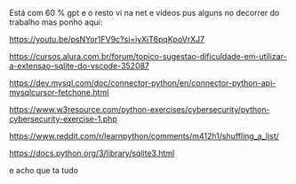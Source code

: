 Está com 60 % gpt e o resto vi na net e videos pus alguns no decorrer do trabalho mas ponho aqui:

https://youtu.be/psNYor1FV9c?si=iyXiT6pqKpoVrXJ7 

https://cursos.alura.com.br/forum/topico-sugestao-dificuldade-em-utilizar-a-extensao-sqlite-do-vscode-352087

https://dev.mysql.com/doc/connector-python/en/connector-python-api-mysqlcursor-fetchone.html

https://www.w3resource.com/python-exercises/cybersecurity/python-cybersecurity-exercise-1.php

https://www.reddit.com/r/learnpython/comments/m412h1/shuffling_a_list/

https://docs.python.org/3/library/sqlite3.html

e acho que ta tudo
